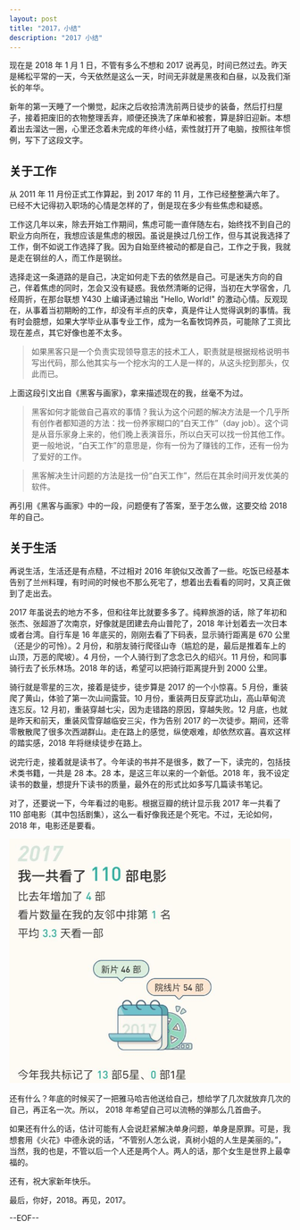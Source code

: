 ```yaml
---
layout: post
title: "2017，小结"
description: "2017 小结"
---
```


现在是 2018 年 1 月 1 日，不管有多么不想和 2017 说再见，时间已然过去。昨天是稀松平常的一天，今天依然是这么一天，时间无非就是黑夜和白昼，以及我们渐长的年华。

新年的第一天睡了一个懒觉，起床之后收拾清洗前两日徒步的装备，然后打扫屋子，接着把废旧的衣物整理丢弃，顺便还换洗了床单和被套，算是辞旧迎新。本想着出去溜达一圈，心里还念着未完成的年终小结，索性就打开了电脑，按照往年惯例，写下了这段文字。

## 关于工作

从 2011 年 11 月份正式工作算起，到 2017 年的 11 月，工作已经整整满六年了。已经不大记得初入职场的心情是怎样的了，倒是现在多少有些焦虑和疑惑。

工作这几年以来，除去开始工作期间，焦虑可能一直伴随左右，始终找不到自己的职业方向所在，我想应该是焦虑的根因。虽说是换过几份工作，但与其说我选择了工作，倒不如说工作选择了我。因为自始至终被动的都是自己，工作之于我，我就是走在钢丝的人，而工作是钢丝。

选择走这一条道路的是自己，决定如何走下去的依然是自己。可是迷失方向的自己，伴着焦虑的同时，怎会又没有疑惑。我依然清晰的记得，当初在大学宿舍，几经周折，在那台联想 Y430 上编译通过输出 "Hello, World!" 的激动心情。反观现在，从事着当初期盼的工作，却没有半点的庆幸，真是件让人觉得讽刺的事情。我有时会臆想，如果大学毕业从事专业工作，成为一名畜牧饲养员，可能除了工资比现在差点，其它好像也差不太多。

> 如果黑客只是一个负责实现领导意志的技术工人，职责就是根据规格说明书写出代码，那么他其实与一个挖水沟的工人是一样的，从这头挖到那头，仅此而已。

上面这段引文出自《黑客与画家》，拿来描述现在的我，丝毫不为过。

> 黑客如何才能做自己喜欢的事情？我认为这个问题的解决方法是一个几乎所有创作者都知道的方法：找一份养家糊口的“白天工作”（day job）。这个词是从音乐家身上来的，他们晚上表演音乐，所以白天可以找一份其他工作。更一般地说，“白天工作”的意思是，你有一份为了赚钱的工作，还有一份为了爱好的工作。
  
> 黑客解决生计问题的方法是找一份“白天工作”，然后在其余时间开发优美的软件。

再引用《黑客与画家》中的一段，问题便有了答案，至于怎么做，这要交给 2018 年的自己。

## 关于生活


再说生活，生活还是有点糙，不过相对 2016 年貌似又改善了一些。吃饭已经基本告别了兰州料理，有时间的时候也不那么死宅了，想着出去看看的同时，又真正做到了走出去。

2017 年虽说去的地方不多，但和往年比就要多多了。纯粹旅游的话，除了年初和张杰、张超游了次南京，好像就是团建去舟山普陀了，2018 年计划着去一次日本或者台湾。自行车是 16 年底买的，刚刚去看了下码表，显示骑行距离是 670 公里（还是少的可怜）。2 月份，和朋友骑行爬径山寺（尴尬的是，最后是推着车上的山顶，万恶的爬坡）。4 月份，一个人骑行到了念念已久的绍兴。11 月份，和同事骑行去了长乐林场。2018 年的话，希望可以把骑行距离提升到 2000 公里。

骑行就是零星的三次，接着是徒步，徒步算是 2017 的一个小惊喜。5 月份，重装爬了黄山，体验了第一次山间露营。10 月份，重装两日反穿武功山，高山草甸流连忘反。12 月初，重装穿越七尖，因为走错路的原因，穿越失败。12 月底，也就是昨天和前天，重装风雪穿越临安三尖，作为告别 2017 的一次徒步。期间，还零零散散爬了很多次西湖群山。走在路上的感觉，纵使艰难，却依然欢喜。喜欢这样的踏实感，2018 年将继续徒步在路上。

说完行走，接着就是读书了。今年读的书并不是很多，数了一下，读完的，包括技术类书籍，一共是 28 本。28 本，是这三年以来的一个新低。2018 年，我不设定读书的数量，想提升下读书的质量，最外在的形式比如多写几篇读书笔记。

对了，还要说一下，今年看过的电影。根据豆瓣的统计显示我 2017 年一共看了 110 部电影（其中包括剧集），这么一看好像我还是个死宅。不过，无论如何，2018 年，电影还是要看。

![](images/movie-2017.jpg)

还有什么？年底的时候买了一把雅马哈吉他送给自己，想给学了几次就放弃几次的自己，再正名一次。所以， 2018 年希望自己可以流畅的弹那么几首曲子。

如果还有什么的话，估计可能有人会说赶紧解决单身问题，单身是原罪。可是，我想套用《火花》中德永说的话，“不管别人怎么说，真树小姐的人生是美丽的。”，当然，我的也是，不管以后一个人还是两个人。两人的话，那个女生是世界上最幸福的。

还有，祝大家新年快乐。

最后，你好，2018。再见，2017。

--EOF--
